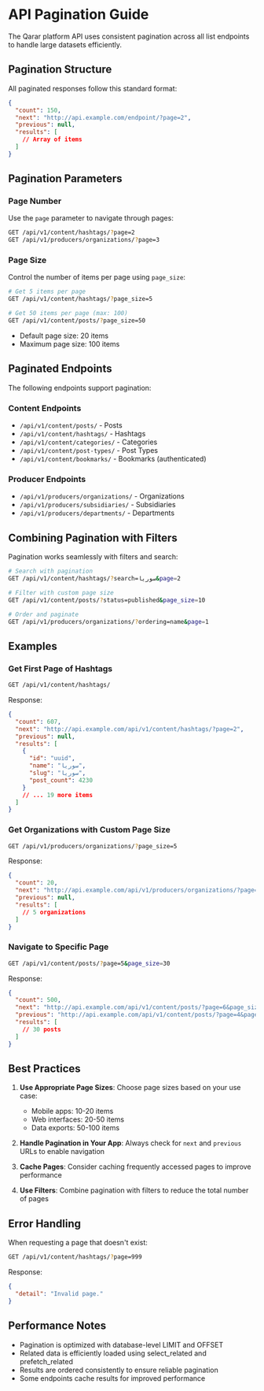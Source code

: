 # API Pagination Guide

The Qarar platform API uses consistent pagination across all list endpoints to handle large datasets efficiently.

## Pagination Structure

All paginated responses follow this standard format:

```json
{
  "count": 150,
  "next": "http://api.example.com/endpoint/?page=2",
  "previous": null,
  "results": [
    // Array of items
  ]
}
```

## Pagination Parameters

### Page Number
Use the `page` parameter to navigate through pages:
```bash
GET /api/v1/content/hashtags/?page=2
GET /api/v1/producers/organizations/?page=3
```

### Page Size
Control the number of items per page using `page_size`:
```bash
# Get 5 items per page
GET /api/v1/content/hashtags/?page_size=5

# Get 50 items per page (max: 100)
GET /api/v1/content/posts/?page_size=50
```

- Default page size: 20 items
- Maximum page size: 100 items

## Paginated Endpoints

The following endpoints support pagination:

### Content Endpoints
- `/api/v1/content/posts/` - Posts
- `/api/v1/content/hashtags/` - Hashtags
- `/api/v1/content/categories/` - Categories
- `/api/v1/content/post-types/` - Post Types
- `/api/v1/content/bookmarks/` - Bookmarks (authenticated)

### Producer Endpoints
- `/api/v1/producers/organizations/` - Organizations
- `/api/v1/producers/subsidiaries/` - Subsidiaries
- `/api/v1/producers/departments/` - Departments

## Combining Pagination with Filters

Pagination works seamlessly with filters and search:

```bash
# Search with pagination
GET /api/v1/content/hashtags/?search=سوريا&page=2

# Filter with custom page size
GET /api/v1/content/posts/?status=published&page_size=10

# Order and paginate
GET /api/v1/producers/organizations/?ordering=name&page=1
```

## Examples

### Get First Page of Hashtags
```bash
GET /api/v1/content/hashtags/
```

Response:
```json
{
  "count": 607,
  "next": "http://api.example.com/api/v1/content/hashtags/?page=2",
  "previous": null,
  "results": [
    {
      "id": "uuid",
      "name": "سوريا",
      "slug": "سوريا",
      "post_count": 4230
    }
    // ... 19 more items
  ]
}
```

### Get Organizations with Custom Page Size
```bash
GET /api/v1/producers/organizations/?page_size=5
```

Response:
```json
{
  "count": 20,
  "next": "http://api.example.com/api/v1/producers/organizations/?page=2&page_size=5",
  "previous": null,
  "results": [
    // 5 organizations
  ]
}
```

### Navigate to Specific Page
```bash
GET /api/v1/content/posts/?page=5&page_size=30
```

Response:
```json
{
  "count": 500,
  "next": "http://api.example.com/api/v1/content/posts/?page=6&page_size=30",
  "previous": "http://api.example.com/api/v1/content/posts/?page=4&page_size=30",
  "results": [
    // 30 posts
  ]
}
```

## Best Practices

1. **Use Appropriate Page Sizes**: Choose page sizes based on your use case:
   - Mobile apps: 10-20 items
   - Web interfaces: 20-50 items
   - Data exports: 50-100 items

2. **Handle Pagination in Your App**: Always check for `next` and `previous` URLs to enable navigation

3. **Cache Pages**: Consider caching frequently accessed pages to improve performance

4. **Use Filters**: Combine pagination with filters to reduce the total number of pages

## Error Handling

When requesting a page that doesn't exist:
```bash
GET /api/v1/content/hashtags/?page=999
```

Response:
```json
{
  "detail": "Invalid page."
}
```

## Performance Notes

- Pagination is optimized with database-level LIMIT and OFFSET
- Related data is efficiently loaded using select_related and prefetch_related
- Results are ordered consistently to ensure reliable pagination
- Some endpoints cache results for improved performance